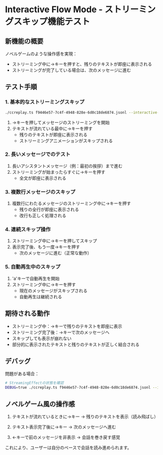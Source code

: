 # Interactive Flow Mode - ストリーミングスキップ機能テスト

## 新機能の概要

ノベルゲームのような操作感を実現：
- ストリーミング中に→キーを押すと、残りのテキストが即座に表示される
- ストリーミングが完了している場合は、次のメッセージに進む

## テスト手順

### 1. 基本的なストリーミングスキップ
```bash
./ccreplay.ts f9446e57-7c4f-4948-828e-6d0c18de6874.jsonl --interactive-flow
```

1. →キーを押してメッセージのストリーミングを開始
2. テキストが流れている最中に→キーを押す
   - 残りのテキストが即座に表示される
   - ストリーミングアニメーションがスキップされる

### 2. 長いメッセージでのテスト
1. 長いアシスタントメッセージ（例：最初の挨拶）まで進む
2. ストリーミングが始まったらすぐに→キーを押す
   - 全文が即座に表示される

### 3. 複数行メッセージのスキップ
1. 複数行にわたるメッセージのストリーミング中に→キーを押す
   - 残りの全行が即座に表示される
   - 改行も正しく処理される

### 4. 連続スキップ操作
1. ストリーミング中に→キーを押してスキップ
2. 表示完了後、もう一度→キーを押す
   - 次のメッセージに進む（正常な動作）

### 5. 自動再生中のスキップ
1. 'a'キーで自動再生を開始
2. ストリーミング中に→キーを押す
   - 現在のメッセージがスキップされる
   - 自動再生は継続される

## 期待される動作

- ストリーミング中：→キーで残りのテキストを即座に表示
- ストリーミング完了後：→キーで次のメッセージへ
- スキップしても表示が崩れない
- 部分的に表示されたテキストと残りのテキストが正しく結合される

## デバッグ

問題がある場合：
```bash
# StreamingEffectの状態を確認
DEBUG=true ./ccreplay.ts f9446e57-7c4f-4948-828e-6d0c18de6874.jsonl --interactive-flow
```

## ノベルゲーム風の操作感

1. テキストが流れているときに→キー
   → 残りのテキストを表示（読み飛ばし）
   
2. テキスト表示完了後に→キー
   → 次のメッセージへ進む

3. ←キーで前のメッセージを非表示
   → 会話を巻き戻す感覚

これにより、ユーザーは自分のペースで会話を読み進められます。